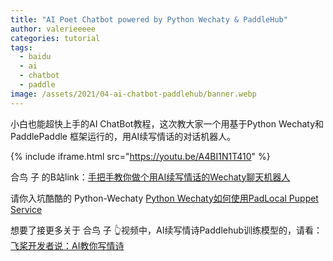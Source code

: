 ```yaml
---
title: "AI Poet Chatbot powered by Python Wechaty & PaddleHub"
author: valerieeeee
categories: tutorial
tags:
  - baidu
  - ai
  - chatbot
  - paddle
image: /assets/2021/04-ai-chatbot-paddlehub/banner.webp
---
```


小白也能超快上手的AI ChatBot教程，这次教大家一个用基于Python Wechaty和 PaddlePaddle 框架运行的，用AI续写情话的对话机器人。

{% include iframe.html src="https://youtu.be/A4BI1N1T410" %}

合鸟 子 的B站link：[手把手教你做个用AI续写情话的Wechaty聊天机器人](https://www.bilibili.com/video/BV1BB4y1A714/)

请你入坑酷酷的 Python-Wechaty
[Python Wechaty如何使用PadLocal Puppet Service](https://wechaty.js.org/2021/02/03/python-wechaty-for-padlocal-puppet-service/)

想要了接更多关于 合鸟 子 👆视频中，AI续写情诗Paddlehub训练模型的，请看：
[飞桨开发者说：AI教你写情诗](https://www.bilibili.com/video/BV1Nv41117eA?from=search&seid=6621079025823617647/)
